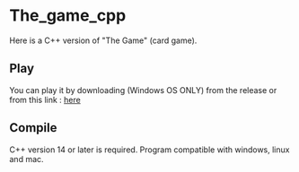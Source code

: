 # The_game_cpp

Here is a C++ version of "The Game" (card game).

## Play

You can play it by downloading (Windows OS ONLY) from the release or from this link : [here](https://github.com/Alaixs/The_game_cpp/releases/download/v1.10/the_game_cpp.exe)

## Compile

C++ version 14 or later is required. Program compatible with windows, linux and mac.
